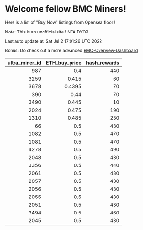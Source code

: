 # Welcome fellow BMC Miners!
Here is a list of "Buy Now" listings from Opensea floor !

Note: This is an unofficial site ! NFA DYOR

Last auto update at: Sat Jul  2 17:01:26 UTC 2022

Bonus: Do check out a more advanced [BMC-Overview-Dashboard](https://dune.com/defifunk/BMC-Overview-Dashboard)


|   ultra_miner_id |   ETH_buy_price |   hash_rewards |
|-----------------:|----------------:|---------------:|
|              987 |          0.4    |            440 |
|             3259 |          0.415  |             60 |
|             3678 |          0.4395 |             70 |
|              390 |          0.44   |             70 |
|             3490 |          0.445  |             10 |
|             2024 |          0.475  |            190 |
|             1310 |          0.485  |            230 |
|               66 |          0.5    |            430 |
|             1082 |          0.5    |            470 |
|             1081 |          0.5    |            470 |
|             4278 |          0.5    |            490 |
|             2048 |          0.5    |            430 |
|             3356 |          0.5    |            440 |
|             2061 |          0.5    |            430 |
|             2057 |          0.5    |            430 |
|             2056 |          0.5    |            430 |
|             2055 |          0.5    |            430 |
|             2051 |          0.5    |            430 |
|             3494 |          0.5    |            460 |
|             2045 |          0.5    |            430 |